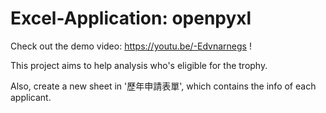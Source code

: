 # Excel-Application: openpyxl

Check out the demo video: https://youtu.be/-Edvnarnegs !

This project aims to help analysis who's eligible for the trophy.

Also, create a new sheet in '歷年申請表單', which contains the info of each applicant. 
